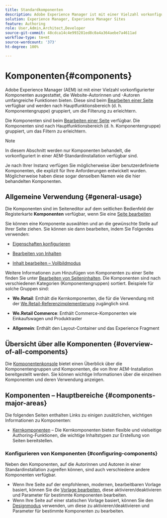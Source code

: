 ```yaml
---
title: Standardkomponenten
description: Adobe Experience Manager ist mit einer Vielzahl vorkonfigurierter Komponenten ausgestattet, die Website-Autorinnen und -Autoren umfangreiche Funktionen bieten.
solution: Experience Manager, Experience Manager Sites
feature: Authoring
role: User,Admin,Architect,Developer
source-git-commit: 48cdca14c4e993281ed8c0a4a364aebe7a4611ad
workflow-type: tm+mt
source-wordcount: '373'
ht-degree: 100%

---
```


# Komponenten{#components}

Adobe Experience Manager (AEM) ist mit einer Vielzahl vorkonfigurierter Komponenten ausgestattet, die Website-Autorinnen und -Autoren umfangreiche Funktionen bieten. Diese sind beim [Bearbeiten einer Seite](/help/sites-authoring/editing-content.md) verfügbar und werden nach Hauptfunktionsbereich (d. h. Komponentengruppe) gruppiert, um die Filterung zu erleichtern.

Die Komponenten sind beim [Bearbeiten einer Seite](/help/sites-authoring/editing-content.md) verfügbar. Die Komponenten sind nach Hauptfunktionsbereich (d. h. Komponentengruppe) gruppiert, um das Filtern zu erleichtern.

>[!NOTE]
>
>In diesem Abschnitt werden nur Komponenten behandelt, die vorkonfiguriert in einer AEM-Standardinstallation verfügbar sind.
>
>Je nach Ihrer Instanz verfügen Sie möglicherweise über benutzerdefinierte Komponenten, die explizit für Ihre Anforderungen entwickelt wurden. Möglicherweise haben diese sogar denselben Namen wie die hier behandelten Komponenten.

## Allgemeine Verwendung {#general-usage}

Die Komponenten sind im Seiteneditor auf dem seitlichen Bedienfeld der Registerkarte **Komponenten** verfügbar, wenn Sie eine [Seite bearbeiten](/help/sites-authoring/editing-content.md)

Sie können eine Komponente auswählen und an die gewünschte Stelle auf Ihrer Seite ziehen. Sie können sie dann bearbeiten, indem Sie Folgendes verwenden:

* [Eigenschaften konfigurieren](/help/sites-authoring/editing-page-properties.md)
* [Bearbeiten von Inhalten](/help/sites-authoring/editing-content.md)

* [Inhalt bearbeiten – Vollbildmodus](/help/sites-authoring/editing-content.md#edit-content-full-screen-mode)

Weitere Informationen zum Hinzufügen von Komponenten zu einer Seite finden Sie unter [Bearbeiten von Seiteninhalten](/help/sites-authoring/editing-content.md).
Die Komponenten sind nach verschiedenen Kategorien (Komponentengruppen) sortiert. Beispiele für solche Gruppen sind:

* **We.Retail**: Enthält die Kernkomponenten, die für die Verwendung mit der [We.Retail-Referenzimplementierung](/help/sites-developing/we-retail.md) zugänglich sind.

* **We.Retail Commerce**: Enthält Commerce-Komponenten wie Einkaufswagen und Produktraster

* **Allgemein**: Enthält den Layout-Container und das Experience Fragment

## Übersicht über alle Komponenten {#overview-of-all-components}

Die [Komponentenkonsole](/help/sites-authoring/default-components-console.md) bietet einen Überblick über die Komponentengruppen und Komponenten, die von Ihrer AEM-Installation bereitgestellt werden. Sie können wichtige Informationen über die einzelnen Komponenten und deren Verwendung anzeigen.

## Komponenten – Hauptbereiche {#components-major-areas}

Die folgenden Seiten enthalten Links zu einigen zusätzlichen, wichtigen Informationen zu Komponenten:

* [Kernkomponenten](https://experienceleague.adobe.com/docs/experience-manager-core-components/using/introduction.html?lang=de) – Die Kernkomponenten bieten flexible und vielseitige Authoring-Funktionen, die wichtige Inhaltstypen zur Erstellung von Seiten bereitstellen. 

### Konfigurieren von Komponenten {#configuring-components}

Neben den Komponenten, auf die Autorinnen und Autoren in einer Standardinstallation zugreifen können, sind auch verschiedene andere Komponenten verfügbar.

* Wenn Ihre Seite auf der empfohlenen, modernen, bearbeitbaren Vorlage basiert, können Sie die [Vorlage bearbeiten](/help/sites-authoring/templates.md), diese aktivieren/deaktivieren und Parameter für bestimmte Komponenten bearbeiten.
* Wenn Ihre Seite auf einer statischen Vorlage basiert, können Sie den [Designmodus](/help/sites-authoring/default-components-designmode.md#enable-disable-components) verwenden, um diese zu aktivieren/deaktivieren und Parameter für bestimmte Komponenten zu bearbeiten.
